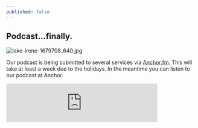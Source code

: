 ```yaml
---
published: false
---
```

## Podcast...finally.

![lake-irene-1679708_640.jpg]({{site.baseurl}}/_posts/lake-irene-1679708_640.jpg)


Our podcast is being submitted to several services via [Anchor.fm](https://anchor.fm/). This will take at least a week due to the holidays. In the meantime you can listen to our podcast at Anchor.

<iframe src="https://anchor.fm/tsoc/embed/episodes/Intro--Welcome-to-the-podcast-e9jbjl/a-a16cojc" height="102px" width="400px" frameborder="0" scrolling="no"></iframe>

